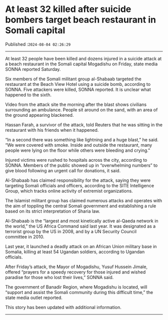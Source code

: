 # At least 32 killed after suicide bombers target beach restaurant in Somali capital

Published :`2024-08-04 02:26:29`

---

At least 32 people have been killed and dozens injured in a suicide attack at a beach restaurant in the Somali capital Mogadishu on Friday, state media SONNA reported Saturday.

Six members of the Somali militant group al-Shabaab targeted the restaurant at the Beach View Hotel using a suicide bomb, according to SONNA. Five attackers were killed, SONNA reported. It is unclear what happened to the sixth.

Video from the attack site the morning after the blast shows civilians surrounding an ambulance. People sit around on the sand, with an area of the ground appearing blackened.

Hassan Farah, a survivor of the attack, told Reuters that he was sitting in the restaurant with his friends when it happened.

“In a second there was something like lightning and a huge blast,” he said. “We were covered with smoke. Inside and outside the restaurant, many people were lying on the floor while others were bleeding and crying.”

Injured victims were rushed to hospitals across the city, according to SONNA. Members of the public showed up in “overwhelming numbers” to give blood following an urgent call for donations, it said.

Al-Shabaab has claimed responsibility for the attack, saying they were targeting Somali officials and officers, according to the SITE Intelligence Group, which tracks online activity of extremist organizations.

The Islamist militant group has claimed numerous attacks and operates with the aim of toppling the central Somali government and establishing a rule based on its strict interpretation of Sharia law.

Al-Shabaab is the “largest and most kinetically active al-Qaeda network in the world,” the US Africa Command said last year. It was designated as a terrorist group by the US in 2008, and by a UN Security Council committee in 2010.

Last year, it launched a deadly attack on an African Union military base in Somalia, killing at least 54 Ugandan soldiers, according to Ugandan officials.

After Friday’s attack, the Mayor of Mogadishu, Yusuf Hussein Jimale, offered “prayers for a speedy recovery for those injured and wished paradise for those who lost their lives,” SONNA said.

The government of Banadir Region, where Mogadishu is located, will “support and assist the Somali community during this difficult time,” the state media outlet reported.

This story has been updated with additional information.

---

